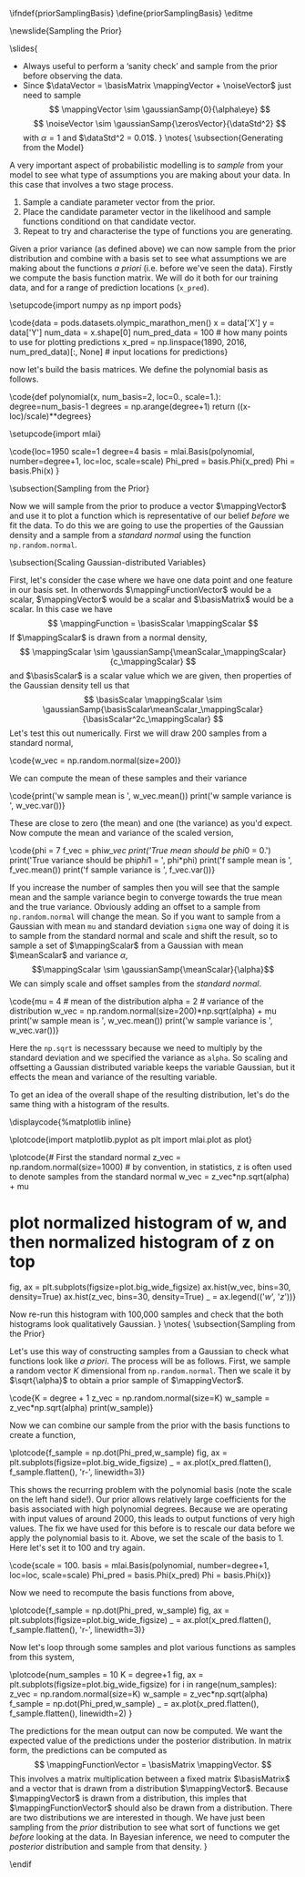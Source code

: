 \ifndef{priorSamplingBasis}
\define{priorSamplingBasis}
\editme

\newslide{Sampling the Prior}

\slides{
* Always useful to perform a ‘sanity check’ and sample from the prior before observing the data.
* Since $\dataVector = \basisMatrix \mappingVector + \noiseVector$ just need to sample
  $$
  \mappingVector \sim \gaussianSamp{0}{\alpha\eye}
  $$
  $$
  \noiseVector \sim \gaussianSamp{\zerosVector}{\dataStd^2}
  $$ 
  with $\alpha=1$ and $\dataStd^2 = 0.01$.
}
\notes{
\subsection{Generating from the Model}

A very important aspect of probabilistic modelling is to *sample* from your model to see what type of assumptions you are making about your data. In this case that involves a two stage process.

1. Sample a candiate parameter vector from the prior.
2. Place the candidate parameter vector in the likelihood and sample functions conditiond on that candidate vector.
3. Repeat to try and characterise the type of functions you are generating.

Given a prior variance (as defined above) we can now  sample from the prior distribution and combine with a basis set to see what assumptions we are making about the functions *a priori* (i.e. before we've seen the data). Firstly we compute the basis function matrix. We will do it both for our training data, and for a range of prediction locations (`x_pred`).

\setupcode{import numpy as np
import pods}

\code{data = pods.datasets.olympic_marathon_men()
x = data['X']
y = data['Y']
num_data = x.shape[0]
num_pred_data = 100 # how many points to use for plotting predictions
x_pred = np.linspace(1890, 2016, num_pred_data)[:, None] # input locations for predictions}

now let's build the basis matrices. We define the polynomial basis as follows.

\code{def polynomial(x, num_basis=2, loc=0., scale=1.):
    degree=num_basis-1
    degrees = np.arange(degree+1)
	return ((x-loc)/scale)**degrees}

\setupcode{import mlai}

\code{loc=1950
scale=1
degree=4
basis = mlai.Basis(polynomial, number=degree+1, loc=loc, scale=scale)
Phi_pred = basis.Phi(x_pred)
Phi = basis.Phi(x)
}

\subsection{Sampling from the Prior}

Now we will sample from the prior to produce a vector $\mappingVector$ and use it to plot a function which is representative of our belief *before* we fit the data. To do this we are going to use the properties of the Gaussian density and a sample from a *standard normal* using the function `np.random.normal`.

\subsection{Scaling Gaussian-distributed Variables}

First, let's consider the case where we have one data point and one feature in our basis set. In otherwords $\mappingFunctionVector$ would be a scalar, $\mappingVector$ would be a scalar and $\basisMatrix$ would be a scalar. In this case we have 
$$
\mappingFunction = \basisScalar \mappingScalar
$$
If $\mappingScalar$ is drawn from a normal density, 
$$
\mappingScalar \sim \gaussianSamp{\meanScalar_\mappingScalar}{c_\mappingScalar}
$$
and $\basisScalar$ is a scalar value which we are given, then properties of the Gaussian density tell us that 
$$
\basisScalar \mappingScalar \sim \gaussianSamp{\basisScalar\meanScalar_\mappingScalar}{\basisScalar^2c_\mappingScalar}
$$
Let's test this out numerically. First we will draw 200 samples from a standard normal,

\code{w_vec = np.random.normal(size=200)}

We can compute the mean of these samples and their variance

\code{print('w sample mean is ', w_vec.mean())
print('w sample variance is ', w_vec.var())}

These are close to zero (the mean) and one (the variance) as you'd expect. Now compute the mean and variance of the scaled version,

\code{phi = 7
f_vec = phi*w_vec
print('True mean should be phi*0 = 0.')
print('True variance should be phi*phi*1 = ', phi*phi)
print('f sample mean is ', f_vec.mean())
print('f sample variance is ', f_vec.var())}

If you increase the number of samples then you will see that the sample mean and the sample variance begin to converge towards the true mean and the true variance. Obviously adding an offset to a sample from `np.random.normal` will change the mean. So if you want to sample from a Gaussian with mean `mu` and standard deviation `sigma` one way of doing it is to sample from the standard normal and scale and shift the result, so to sample a set of $\mappingScalar$ from a Gaussian with mean $\meanScalar$ and variance $\alpha$,
$$\mappingScalar \sim \gaussianSamp{\meanScalar}{\alpha}$$
We can simply scale and offset samples from the *standard normal*.

\code{mu = 4 # mean of the distribution
alpha = 2 # variance of the distribution
w_vec = np.random.normal(size=200)*np.sqrt(alpha) + mu
print('w sample mean is ', w_vec.mean())
print('w sample variance is ', w_vec.var())}

Here the `np.sqrt` is necesssary because we need to multiply by the standard deviation and we specified the variance as `alpha`. So scaling and offsetting a Gaussian distributed variable keeps the variable Gaussian, but it effects the mean and variance of the resulting variable. 

To get an idea of the overall shape of the resulting distribution, let's do the same thing with a histogram of the results.

\displaycode{%matplotlib inline}

\plotcode{import matplotlib.pyplot as plt
import mlai.plot as plot}


\plotcode{# First the standard normal
z_vec = np.random.normal(size=1000) # by convention, in statistics, z is often used to denote samples from the standard normal
w_vec = z_vec*np.sqrt(alpha) + mu
# plot normalized histogram of w, and then normalized histogram of z on top
fig, ax = plt.subplots(figsize=plot.big_wide_figsize)
ax.hist(w_vec, bins=30, density=True)
ax.hist(z_vec, bins=30, density=True)
_ = ax.legend(('$w$', '$z$'))}

Now re-run this histogram with 100,000 samples and check that the both histograms look qualitatively Gaussian.
}
\notes{
\subsection{Sampling from the Prior}

Let's use this way of constructing samples from a Gaussian to check what functions look like *a priori*. The process will be as follows. First, we sample a random vector $K$ dimensional from `np.random.normal`. Then we scale it by $\sqrt{\alpha}$ to obtain a prior sample of $\mappingVector$.

\code{K = degree + 1
z_vec = np.random.normal(size=K)
w_sample = z_vec*np.sqrt(alpha)
print(w_sample)}

Now we can combine our sample from the prior with the basis functions to create a function,

\plotcode{f_sample = np.dot(Phi_pred,w_sample)
fig, ax = plt.subplots(figsize=plot.big_wide_figsize)
_ = ax.plot(x_pred.flatten(), f_sample.flatten(), 'r-', linewidth=3)}

This shows the recurring problem with the polynomial basis (note the scale on the left hand side!). Our prior allows relatively large coefficients for the basis associated with high polynomial degrees. Because we are operating with input values of around 2000, this leads to output functions of very high values. The fix we have used for this before is to rescale our data before we apply the polynomial basis to it. Above, we set the scale of the basis to 1. Here let's set it to 100 and try again.

\code{scale = 100.
basis = mlai.Basis(polynomial, number=degree+1, loc=loc, scale=scale)
Phi_pred = basis.Phi(x_pred)
Phi = basis.Phi(x)}

Now we need to recompute the basis functions from above,

\plotcode{f_sample = np.dot(Phi_pred, w_sample)
fig, ax = plt.subplots(figsize=plot.big_wide_figsize)
_ = ax.plot(x_pred.flatten(), f_sample.flatten(), 'r-', linewidth=3)}

Now let's loop through some samples and plot various functions as samples from this system,

\plotcode{num_samples = 10
K = degree+1
fig, ax = plt.subplots(figsize=plot.big_wide_figsize)
for i in range(num_samples):
    z_vec = np.random.normal(size=K)
    w_sample = z_vec*np.sqrt(alpha)
    f_sample = np.dot(Phi_pred,w_sample)
    _ = ax.plot(x_pred.flatten(), f_sample.flatten(), linewidth=2)
}

The predictions for the mean output can now be computed. We want the expected value of the predictions under the posterior distribution. In matrix form, the predictions can be computed as
$$
\mappingFunctionVector = \basisMatrix \mappingVector.
$$ 
This involves a matrix multiplication between a fixed matrix $\basisMatrix$ and a vector that is drawn from a distribution $\mappingVector$. Because $\mappingVector$ is drawn from a distribution, this imples that $\mappingFunctionVector$ should also be drawn from a distribution. There are two distributions we are interested in though. We have just been sampling from the *prior* distribution to see what sort of functions we get *before* looking at the data. In Bayesian inference, we need to computer the *posterior* distribution and sample from that density.
}

\endif
